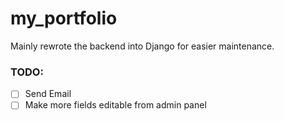 # my_portfolio
Mainly rewrote the backend into Django for easier maintenance.

### TODO:
- [ ] Send Email
- [ ] Make more fields editable from admin panel
